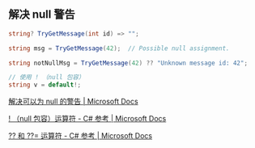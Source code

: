 ## 解决 null 警告

```csharp
string? TryGetMessage(int id) => "";

string msg = TryGetMessage(42);  // Possible null assignment.

string notNullMsg = TryGetMessage(42) ?? "Unknown message id: 42";

// 使用 ! （null 包容）
string v = default!;
```

[解决可以为 null 的警告 | Microsoft Docs](https://docs.microsoft.com/zh-cn/dotnet/csharp/nullable-warnings)

[! （null 包容）运算符 - C# 参考 | Microsoft Docs](https://docs.microsoft.com/zh-cn/dotnet/csharp/language-reference/operators/null-forgiving)

[?? 和 ??= 运算符 - C# 参考 | Microsoft Docs](https://docs.microsoft.com/zh-cn/dotnet/csharp/language-reference/operators/null-coalescing-operator)
